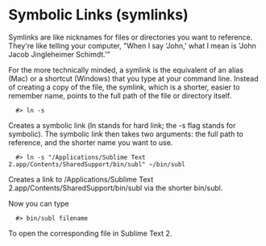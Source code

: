 Symbolic Links (symlinks)
========================

Symlinks are like nicknames for files or directories you want to reference. They're like telling your computer, "When I say 'John,' what I mean is 'John Jacob Jingleheimer Schimdt.'"

For the more technically minded, a symlink is the equivalent of an alias (Mac) or a shortcut (Windows) that you type at your command line. Instead of creating a copy of the file, the symlink, which is a shorter, easier to remember name, points to the full path of the file or directory itself.

```
  #> ln -s
```

Creates a symbolic link (ln stands for hard link; the -s flag stands for symbolic). The symbolic link then takes two arguments: the full path to reference, and the shorter name you want to use.

```
  #> ln -s "/Applications/Sublime Text 2.app/Contents/SharedSupport/bin/subl" ~/bin/subl
```

Creates a link to /Applications/Sublime Text 2.app/Contents/SharedSupport/bin/subl via the shorter bin/subl.

Now you can type
```
  #> bin/subl filename
```

To open the corresponding file in Sublime Text 2.
